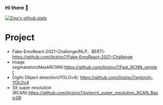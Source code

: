 ### Hi there 👋
[![Zino's github stats](https://github-readme-stats.vercel.app/api?username=linzino7)](https://github.com/linzino7)

<!--
[![Top Langs](https://github-readme-stats.vercel.app/api/top-langs/?username=anuraghazra&layout=compact)](https://github.com/anuraghazra/github-readme-stats)
-->

<!--
**linzino7/linzino7** is a ✨ _special_ ✨ repository because its `README.md` (this file) appears on your GitHub profile.

Here are some ideas to get you started:

- 🔭 I’m currently working on ...
- 🌱 I’m currently learning ...
- 👯 I’m looking to collaborate on ...
- 🤔 I’m looking for help with ...
- 💬 Ask me about ...
- 📫 How to reach me: ...
- 😄 Pronouns: ...
- ⚡ Fun fact: ...
-->


# Project
* Fake-EmoReact-2021-Challenge(NLP、BERT): https://github.com/linzino7/Fake-EmoReact-2021-Challenge
* image segmatation(MaskRCNN):https://github.com/linzino7/Fast_RCNN_mmdet
* Digits Object detection(YOLOv4): https://github.com/linzino7/pytorch-YOLOv4
* 3X super resolution (RCAN):https://github.com/linzino7/pytorch_super_resolution_RCAN_BasicSR
